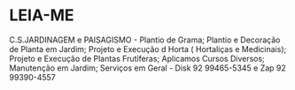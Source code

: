 # LEIA-ME
C.S.JARDINAGEM e PAISAGISMO - Plantio de Grama; Plantio e Decoração de Planta em Jardim; Projeto e Execução d Horta ( Hortaliças e Medicinais); Projeto e Execução de Plantas Frutíferas; Aplicamos Cursos Diversos; Manutenção em Jardim; Serviços em Geral - Disk 92 99465-5345 e Zap 92 99390-4557 
